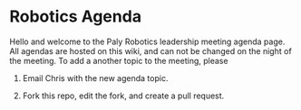 Robotics Agenda
===

Hello and welcome to the Paly Robotics leadership meeting agenda page. All agendas are hosted on this wiki, and can not be changed on the night of the meeting. To  add a another topic to the meeting, please

1) Email Chris with the new agenda topic.

2) Fork this repo, edit the fork, and create a pull request.
